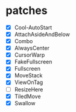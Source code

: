 # patches

- [x] Cool-AutoStart
- [x] AttachAsideAndBelow 
- [x] Combo 
- [x] AlwaysCenter 
- [x] CursorWarp 
- [x] FakeFullscreen
- [x] Fullscreen
- [x] MoveStack 
- [x] ViewOnTag
- [ ] ResizeHere 
- [x] TiledMove 
- [x] Swallow  
